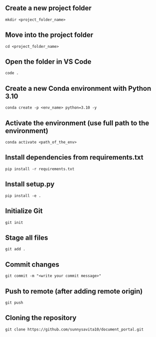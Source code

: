 ## Create a new project folder

```
mkdir <project_folder_name>
```

## Move into the project folder
```
cd <project_folder_name>
```

## Open the folder in VS Code
```
code .
```

## Create a new Conda environment with Python 3.10
```
conda create -p <env_name> python=3.10 -y
```

## Activate the environment (use full path to the environment)
```
conda activate <path_of_the_env>
```

## Install dependencies from requirements.txt
```
pip install -r requirements.txt
```

## Install setup.py
```
pip install -e .
```

## Initialize Git
```
git init
```

## Stage all files
```
git add .
```

## Commit changes
```
git commit -m "<write your commit message>"
```

## Push to remote (after adding remote origin)
```
git push
```
## Cloning the repository
```
git clone https://github.com/sunnysavita10/document_portal.git
```
